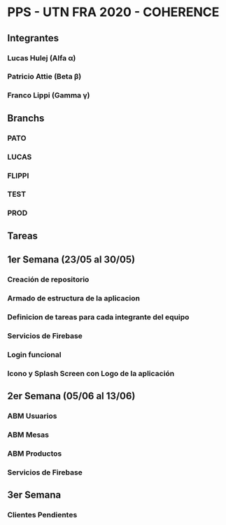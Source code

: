 <h1>PPS - UTN FRA 2020 - COHERENCE</h1>

<h2>Integrantes</h3>
<h3>Lucas Hulej (Alfa α)</h3>
<h3>Patricio Attie (Beta β)</h3>
<h3>Franco Lippi (Gamma γ)</h3>

<h2>Branchs</h2>
<h3>PATO</h3>
<h3>LUCAS</h3>
<h3>FLIPPI</h3>
<h3>TEST</h3>
<h3>PROD</h3>

<h2>Tareas</h2>
<h2>1er Semana (23/05 al 30/05)</h2>
<h3>Creación de repositorio</h3>
<h3>Armado de estructura de la aplicacion</h3>
<h3>Definicion de tareas para cada integrante del equipo</h3>
<h3>Servicios de Firebase</h3>
<h3>Login funcional</h3>
<h3>Icono y Splash Screen con Logo de la aplicación</h3>
<h2>2er Semana (05/06 al 13/06)</h2>
<h3>ABM Usuarios</h3>
<h3>ABM Mesas</h3>
<h3>ABM Productos</h3>
<h3>Servicios de Firebase</h3>
<h2>3er Semana</h2>
<h3>Clientes Pendientes</h3>
